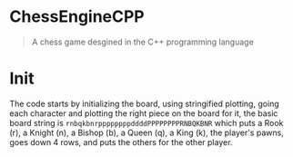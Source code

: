 # ChessEngineCPP

> A chess game desgined in the C++ programming language
# Init
The code starts by initializing the board, using stringified plotting, going each character and plotting the right piece on the board for it, the basic board string is `rnbqkbnrppppppppddddPPPPPPPPRNBQKBNR` which puts a Rook (r), a Knight (n), a Bishop (b), a Queen (q), a King (k), the player's pawns, goes down 4 rows, and puts the others for the other player.

